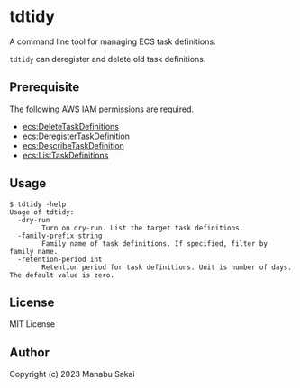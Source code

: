 # tdtidy

A command line tool for managing ECS task definitions.

`tdtidy` can deregister and delete old task definitions.

## Prerequisite

The following AWS IAM permissions are required.

- [ecs:DeleteTaskDefinitions](https://docs.aws.amazon.com/AmazonECS/latest/APIReference/API_DeleteTaskDefinitions.html)
- [ecs:DeregisterTaskDefinition](https://docs.aws.amazon.com/AmazonECS/latest/APIReference/API_DeregisterTaskDefinition.html)
- [ecs:DescribeTaskDefinition](https://docs.aws.amazon.com/AmazonECS/latest/APIReference/API_DescribeTaskDefinition.html)
- [ecs:ListTaskDefinitions](https://docs.aws.amazon.com/AmazonECS/latest/APIReference/API_ListTaskDefinitions.html)

## Usage

```
$ tdtidy -help
Usage of tdtidy:
  -dry-run
        Turn on dry-run. List the target task definitions.
  -family-prefix string
        Family name of task definitions. If specified, filter by family name.
  -retention-period int
        Retention period for task definitions. Unit is number of days. The default value is zero.
```

## License

MIT License

## Author

Copyright (c) 2023 Manabu Sakai
